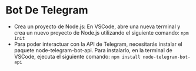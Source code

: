 # Bot De Telegram
- Crea un proyecto de Node.js: En VSCode, abre una nueva terminal y crea un nuevo proyecto de Node.js utilizando el siguiente comando: `npm init`
- Para poder interactuar con la API de Telegram, necesitarás instalar el paquete node-telegram-bot-api. Para instalarlo, en la terminal de VSCode, ejecuta el siguiente comando: `npm install node-telegram-bot-api`
